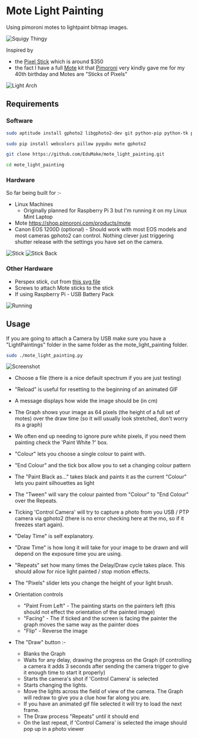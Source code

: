 # Mote Light Painting
Using pimoroni motes to lightpaint bitmap images.

![Squigy Thingy](demos/Squigy%20Thingy.JPG)

Inspired by 

* the [Pixel Stick](http://thepixelstick.com/) which is around $350
* the fact I have a full [Mote](https://shop.pimoroni.com/products/mote) kit that [Pimoroni](https://shop.pimoroni.com/) very kindly gave me for my 40th birthday and Motes are "Sticks of Pixels"

![Light Arch](demos/Light%20Arch.jpg)

## Requirements

### Software

```bash
sudo aptitude install gphoto2 libgphoto2-dev git python-pip python-tk python-gtk2 sox

sudo pip install webcolors pillow pygubu mote gphoto2

git clone https://github.com/EduMake/mote_light_painting.git

cd mote_light_painting
```

### Hardware

So far being built for :-

* Linux Machines
	* Originally planned for Raspberry Pi 3 but I'm running it on my Linux Mint Laptop
* Mote https://shop.pimoroni.com/products/mote
* Canon EOS 1200D (optional) - Should work with most EOS models and most cameras gphoto2 can control. Nothing clever just triggering shutter release with the settings you have set on the camera.

![Stick](demos/Stick.jpg)
![Stick Back](demos/Stick%20Back.jpg)

### Other Hardware

* Perspex stick, cut from  [this svg file](mote_light_painting_stick.svg)
* Screws to attach Mote sticks to the stick
* If using Raspberry Pi - USB Battery Pack

![Running](demos/running.gif)

## Usage

If you are going to attach a Camera by USB make sure you have a "LightPaintings" folder in the same folder as the mote_light_painting folder.

```bash
sudo ./mote_light_painting.py
```

![Screenshot](demos/Screenshot.png)

* Choose a file (there is a nice default spectrum if you are just testing)
* "Reload" is useful for resetting to the beginning of an animated GIF
* A message displays how wide the image should be (in cm)
* The Graph shows your image as 64 pixels (the height of a full set of motes) over the draw time (so it will usually look stretched, don't worry its a graph) 
* We often end up needing to ignore pure white pixels, if you need them painting check the 'Paint White ?' box.
* "Colour" lets you choose a single colour to paint with.
* "End Colour" and the tick box allow you to set a changing colour pattern
* The "Paint Black as..." takes black and paints it as the current "Colour" lets you paint silhouettes as light
* The "Tween" will vary the colour painted from "Colour" to "End Colour" over the Repeats.
* Ticking 'Control Camera' will try to capture a photo from you USB / PTP camera via gphoto2 (there is no error checking here at the mo, so if it freezes start again).
* "Delay Time" is self explanatory.
* "Draw Time" is how long it will take for your image to be drawn and will depend on the exposure time you are using.
* "Repeats" set how many times the Delay/Draw cycle takes place. This should allow for nice light painted / stop motion effects.

* The "Pixels" slider lets you change the height of your light brush.
* Orientation controls
  * "Paint From Left" - The painting starts on the painters left (this should not effect the orientation of the painted image) 
  * "Facing" - The if ticked and the screen is facing the painter the graph moves the same way as the painter does
  * "Flip" - Reverse the image 

* The "Draw" button :-
  * Blanks the Graph
  * Waits for any delay, drawing the progress on the Graph (if controlling a camera it adds 3 seconds after sending the camera trigger to give it enough time to start it properly)
  * Starts the camera's shot if 'Control Camera' is selected 
  * Starts changing the lights. 
  * Move the lights across the field of view of the camera. The Graph will redraw to give you a clue how far along you are.
  * If you have an animated gif file selected it will try to load the next frame.
  * The Draw process "Repeats" until it should end
  * On the last repeat, if 'Control Camera' is selected the image should pop up in a photo viewer


